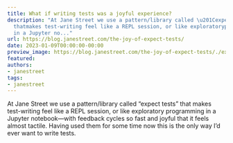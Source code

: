 ```yaml
---
title: What if writing tests was a joyful experience?
description: "At Jane Street we use a pattern/library called \u201Cexpect tests\u201D
  thatmakes test-writing feel like a REPL session, or like exploratoryprogramming
  in a Jupyter no..."
url: https://blog.janestreet.com/the-joy-of-expect-tests/
date: 2023-01-09T00:00:00-00:00
preview_image: https://blog.janestreet.com/the-joy-of-expect-tests/./expect.gif
featured:
authors:
- janestreet
tags:
- janestreet
---
```


<p>At Jane Street we use a pattern/library called &ldquo;expect tests&rdquo; that
makes test-writing feel like a REPL session, or like exploratory
programming in a Jupyter notebook&mdash;with feedback cycles so fast and
joyful that it feels almost tactile. Having used them for some time now
this is the only way I&rsquo;d ever want to write tests.</p>


